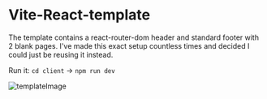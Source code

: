 # Vite-React-template
The template contains a react-router-dom header and standard footer with 2 blank pages. I've made this exact setup countless times and decided I could just be reusing it instead.

Run it: ```cd client``` -> ```npm run dev```

![templateImage](https://github.com/user-attachments/assets/739f46db-aac0-4fbb-b7f0-411bb2cb5d09)
